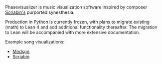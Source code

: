 Phasevisualizer is music visualization software inspired by composer [Scriabin's](https://en.wikipedia.org/wiki/Alexander_Scriabin) purported synesthesia.

Production in Python is currently frozen, with plans to migrate existing (math) to Lean 4 and add additional functionality thereafter. The migration to Lean will be accompanied with more extensive documentation.

Example song visualizations:
- [Mndsgn](https://www.youtube.com/watch?v=2O-x44-ozGY)
- [Scriabin](https://youtu.be/BjpzHwe377s?feature=shared)
